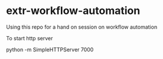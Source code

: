 extr-workflow-automation
========================

Using this repo for a hand on session on workflow automation

To start http server

python -m SimpleHTTPServer 7000
